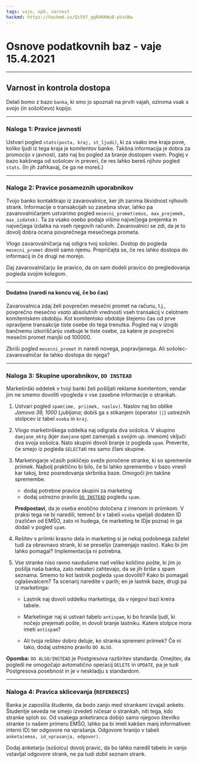 ```yaml
---
tags: vaje, opb, varnost
hackmd: https://hackmd.io/Qi597_qqR4KKWu8-pVsUNw
---
```

# Osnove podatkovnih baz - vaje 15.4.2021

---

## Varnost in kontrola dostopa

Delali bomo z bazo `banka`, ki smo jo spoznali na prvih vajah, oziroma vsak s svojo (in sošolčevo) kopijo.

---

### Naloga 1: Pravice javnosti

Ustvari pogled `stats(posta, kraj, st_ljudi)`, ki za vsako ime kraja pove, koliko ljudi iz tega kraja je komitentov banke. Takšna informacija je dobra za promocijo v javnosti, zato naj bo pogled za branje dostopen vsem. Poglej v bazo kakšnega od sošolcev in preveri, če res lahko bereš njihov pogled `stats`. (In jih zafrkavaj, če ga ne moreš.)

---

### Naloga 2: Pravice posameznih uporabnikov

Tvojo banko kontaktirajo iz zavarovalnice, ker jih zanima likvidnost njihovih strank. Informacije o transakcijah so zasebna stvar, lahko pa zavarovalničarjem ustvarimo pogled `mesecni_promet(emso, max_prejemek, max_izdatek)`. Ta za vsako osebo podaja višino največjega prejemka in največjega izdatka na vseh njegovih računih. Zavarovalnici se zdi, da je to dovolj dobra ocena povprečnega mesečnega prometa.

Vlogo zavarovalničarja naj odigra tvoj sošolec. Dostop do pogleda `mesecni_promet` dovoli samo njemu. Prepričajta se, če res lahko dostopa do informacij in če drugi ne morejo.

Daj zavarovalničarju še pravico, da on sam dodeli pravico do pregledovanja pogleda svojim kolegom.

----

#### Dodatno (naredi na koncu vaj, če bo čas)

Zavarovalnica zdaj želi povprečen mesečni promet na računu, t.j., povprečno mesečno vsoto absolutnih vrednosti vseh transakcij v celotnem komitentskem obdobju. Kot komitentsko obdobje štejemo čas od prve opravljene transakcije tiste osebe do tega trenutka. Pogled naj v izogib bančnemu izkoriščanju vsebuje le tiste osebe, za katere je povprečni mesečni promet manjši od 100000.

Zbriši pogled `mesecni_promet` in naredi novega, popravljenega. Ali sošolec-zavarovalničar še lahko dostopa do njega?

---

### Naloga 3: Skupine uporabnikov, `DO INSTEAD`

Marketinški oddelek v tvoji banki želi pošiljati reklame komitentom, vendar jim ne smemo dovoliti vpogleda v vse zasebne informacije o strankah.

1. Ustvari pogled `spam(ime, priimek, naslov)`. Naslov naj bo oblike *Jamova 39, 1000 Ljubljana*; dobiš ga s stikanjem (operator `||`) ustreznih stolpcev iz tabel `oseba` in `kraj`.

2. Vlogo marketinškega oddelka naj odigrata dva sošolca. V skupino `damjanm_mktg` (kjer `damjanm` spet zamenjaš s svojim up. imenom) vključi dva svoja sošolca. Nato skupini dovoli branje iz pogleda `spam`. Preverite, če smejo iz pogleda `SELECT`ati res samo člani skupine.

3. Marketingarje včasih pokličejo sveže poročene stranke, ki so spremenile priimek. Najbolj praktično bi bilo, če bi lahko spremembo v bazo vnesli kar takoj, brez posredovanja skrbnika baze. Omogoči jim takšne spremembe.

    * dodaj potrebne pravice skupini za marketing
    * dodaj ustrezno pravilo [`DO INSTEAD`](http://www.postgresql.org/docs/current/static/rules-update.html) pogledu `spam`.

   **Predpostavi**, da je oseba enolično določena z imenom in priimkom. V praksi tega ne bi naredili, temveč bi v tabeli `oseba` vpeljali dodaten ID (različen od EMŠO, zato ni hudega, če marketing te IDje pozna) in ga dodali v pogled `spam`.

4. Rešitev s priimki krasno dela in marketing si je nekaj podobnega zaželel tudi za obravnavo strank, ki se preselijo (zamenjajo naslov). Kako bi jim lahko pomagal? Implementacija ni potrebna.

5. Vse stranke niso ravno navdušene nad veliko količino pošte, ki jim jo pošilja naša banka, zato nekateri zahtevajo, da se jih briše s spam seznama. Smemo to kot lastnik pogleda `spam` dovoliti? Kako bi pomagali oglaševalcem? Ta scenarij naredite v parih; en je lastnik baze, drugi pa iz marketinga:

    * Lastnik naj dovoli oddelku marketinga, da v njegovi bazi kreira tabele.

    * Marketingar naj si ustvari tabelo `antispam`, ki bo hranila ljudi, ki nočejo prejemati pošte, in dovoli branje lastniku. Katere stolpce mora imeti `antispam`?

    * Ali tvoja rešitev dobro deluje, ko stranka spremeni priimek? Če ni tako, dodaj ustrezno pravilo `DO ALSO`.

**Opomba:** `DO ALSO/INSTEAD` je Postgresova razširitev standarda. Omejitev, da pogledi ne omogočajo avtomatično operacij `DELETE` in `UPDATE`, pa je tudi Postgresova posebnost in je v neskladju s standardom.

---

### Naloga 4: Pravica sklicevanja (`REFERENCES`)

Banka je zaposlila študente, da bodo zanjo med strankami izvajali anketo. Študentje seveda ne smejo izvedeti ničesar o strankah, niti tega, kdo stranke sploh so. Od vsakega anketiranca dobijo samo njegovo številko stranke (v našem primeru EMŠO, lahko pa bi imeli kakšen manj informativen interni ID) ter odgovore na vprašanja. Odgovore hranijo v tabeli `anketa(emso, id_vprasanja, odgovor)`.

Dodaj anketarju (sošolcu) dovolj pravic, da bo lahko naredil tabelo in vanjo vstavljal odgovore strank, ne pa tudi dobil seznam strank.
